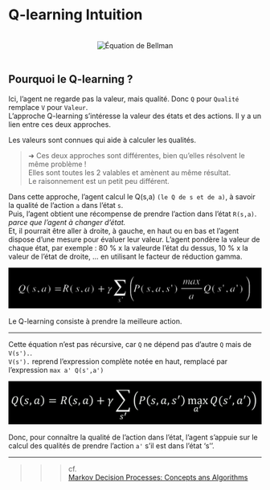 # **Q-learning Intuition**
<br>
<div align="center">
    <img src="https://github.com/MiKL5/artificialIntelligence/blob/master/Docs/img/BellmanCompleteEquation.png" alt="Équation de Bellman" title="Équation de Bellman">
</div>
<br>

## Pourquoi le Q-learning ?

Ici, l’agent ne regarde pas la valeur, mais qualité. Donc `Q` pour `Qualité` remplace `V` pour `Valeur`.  
L’approche Q-learning s’intéresse la valeur des états et des actions. Il y a un lien entre ces deux approches.  

Les `V`aleurs sont connues qui aide à calculer les `Q`ualités.  

> ➜ Ces deux approches sont différentes, bien qu’elles résolvent le même problème !  
Elles sont toutes les 2 valables et amènent au même résultat.  
Le raisonnement est un petit peu différent.  

Dans cette approche, l’agent calcul le Q(s,a) `(le Q de s et de a)`, à savoir la qualité de l’action `a` dans l’état `s`.  
Puis, l’agent obtient une récompense de prendre l’action dans l’état `R(s,a)`. _parce que l’agent à changer d’état._  
Et, il pourrait être aller à droite, à gauche, en haut ou en bas et l’agent dispose d’une mesure pour évaluer leur valeur. L’agent pondère la valeur de chaque état, par exemple : 80 % x la valeurde l’état du dessus, 10 % x la valeur de l’état de droite, … en utilisant le facteur de réduction gamma.

<div align="center">
    <img src="../../assets/images/4doc/Qlearning.jpg" alt="Équation simplifiée de Q-learning" title="Équation simplifiée de Q-learning">
</div>

Le Q-learning consiste à prendre la meilleure action.  

___
Cette équation n’est pas récursive, car `Q` ne dépend pas d’autre `Q` mais de `V(s').`.  
`V(s').` reprend l’expression complète notée en haut, remplacé par l’expression `max a' Q(s',a')`

<div align="center">
    <img src="../../assets/images/4doc/equationQlearningComplete.png" alt="Équation de Bellman réellement utilisée par l'IA" title="Équation de Bellman réellement utilisée par l'IA">
</div>

Donc, pour connaître la qualité de l’action dans l’état, l’agent s’appuie sur le calcul des qualités de prendre l’action `a'` s’il est dans l’état ‘s’’.

___
>>> cf.  
[Markov Decision Processes: Concepts ans Algorithms](https://www.semanticscholar.org/paper/Markov-Decision-Processes%3A-Concepts-and-Algorithms-Otterlo-Wiering/968bab782e52faf0f7957ca0f38b9e9078454afe?p2df)